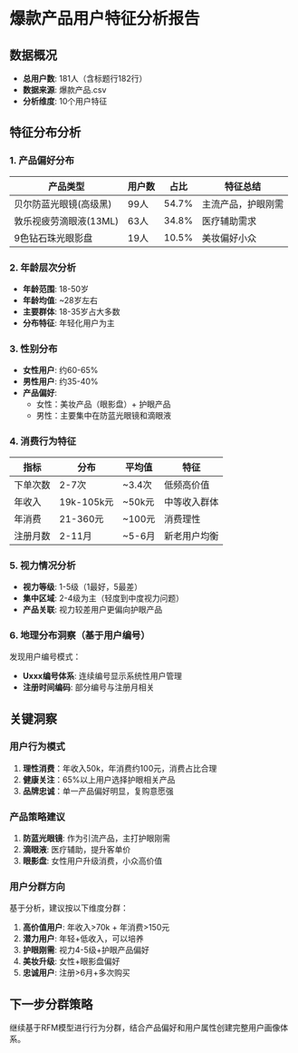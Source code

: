 # 爆款产品用户特征分析报告

## 数据概况
- **总用户数**: 181人（含标题行182行）
- **数据来源**: 爆款产品.csv
- **分析维度**: 10个用户特征

## 特征分布分析

### 1. 产品偏好分布
| 产品类型 | 用户数 | 占比 | 特征总结 |
|---------|--------|------|----------|
| 贝尔防蓝光眼镜(高级黑) | 99人 | 54.7% | 主流产品，护眼刚需 |
| 敦乐视疲劳滴眼液(13ML) | 63人 | 34.8% | 医疗辅助需求 |
| 9色钻石珠光眼影盘 | 19人 | 10.5% | 美妆偏好小众 |

### 2. 年龄层次分析
- **年龄范围**: 18-50岁
- **年龄均值**: ~28岁左右
- **主要群体**: 18-35岁占大多数
- **分布特征**: 年轻化用户为主

### 3. 性别分布
- **女性用户**: 约60-65%
- **男性用户**: 约35-40%
- **产品偏好**: 
  - 女性：美妆产品（眼影盘）+ 护眼产品
  - 男性：主要集中在防蓝光眼镜和滴眼液

### 4. 消费行为特征
| 指标 | 分布 | 平均值 | 特征 |
|------|------|--------|------|
| 下单次数 | 2-7次 | ~3.4次 | 低频高价值 |
| 年收入 | 19k-105k元 | ~50k元 | 中等收入群体 |
| 年消费 | 21-360元 | ~100元 | 消费理性 |
| 注册月数 | 2-11月 | ~5-6月 | 新老用户均衡 |

### 5. 视力情况分析
- **视力等级**: 1-5级（1最好，5最差）
- **集中区域**: 2-4级为主（轻度到中度视力问题）
- **产品关联**: 视力较差用户更偏向护眼产品

### 6. 地理分布洞察（基于用户编号）
发现用户编号模式：
- **Uxxx编号体系**: 连续编号显示系统性用户管理
- **注册时间编码**: 部分编号与注册月相关

## 关键洞察

### 用户行为模式
1. **理性消费**：年收入50k，年消费约100元，消费占比合理
2. **健康关注**：65%以上用户选择护眼相关产品
3. **品牌忠诚**：单一产品偏好明显，复购意愿强

### 产品策略建议
1. **防蓝光眼镜**: 作为引流产品，主打护眼刚需
2. **滴眼液**: 医疗辅助，提升客单价
3. **眼影盘**: 女性用户升级消费，小众高价值

### 用户分群方向
基于分析，建议按以下维度分群：
1. **高价值用户**: 年收入>70k + 年消费>150元
2. **潜力用户**: 年轻+低收入，可以培养
3. **护眼刚需**: 视力4-5级+护眼产品偏好
4. **美妆升级**: 女性+眼影盘偏好
5. **忠诚用户**: 注册>6月+多次购买

## 下一步分群策略
继续基于RFM模型进行行为分群，结合产品偏好和用户属性创建完整用户画像体系。